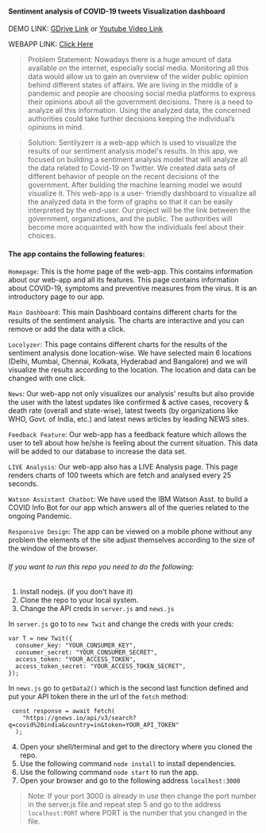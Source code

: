 #### Sentiment analysis of COVID-19 tweets Visualization dashboard

DEMO LINK: [GDrive Link](https://drive.google.com/file/d/1BogAj7lgF555Zf4_YApS-zkwMsDikVOm/view?usp=sharing) or [Youtube Video Link](https://youtu.be/xx2lG7tAIjU)

WEBAPP LINK: [Click Here](https://sentilyzerr.herokuapp.com/index.html)

> Problem Statement: Nowadays there is a huge amount of data available on the internet, especially social media. Monitoring all this data would allow us to gain an overview of the wider public opinion behind different states of affairs. We are living in the middle of a pandemic and people are choosing social media platforms to express their opinions about all the government decisions. There is a need to analyze all this information. Using the analyzed data, the concerned authorities could take further decisions keeping the individual’s opinions in mind.

> Solution: Sentilyzerr is a web-app which is used to visualize the results of our sentiment analysis model's results. In this app, we focused on building a sentiment analysis model that will analyze all the data related to Covid-19 on Twitter. We created data sets of different behavior of people on the recent decisions of the government. After building the machine learning model we would visualize it. This web-app is a user- friendly dashboard to visualize all the analyzed data in the form of graphs so that it can be easily interpreted by the end-user. Our project will be the link between the government, organizations, and the public. The authorities will become more acquainted with how the individuals feel about their choices.

#### The app contains the following features:

`Homepage`: This is the home page of the web-app. This contains information about our web-app and all its features. This page contains information about COVID-19, symptoms and preventive measures from the virus. It is an introductory page to our app.

`Main Dashboard`: This main Dashboard contains different charts for the results of the sentiment analysis. The charts are interactive and you can remove or add the data with a click.

`Locolyzer`: This page contains different charts for the results of the sentiment analysis done location-wise. We have selected main 6 locations (Delhi, Mumbai, Chennai, Kolkata, Hyderabad and Bangalore) and we will visualize the results according to the location. The location and data can be changed with one click.

`News`: Our web-app not only visualizes our analysis' results but also provide the user with the latest updates like confirmed & active cases, recovery & death rate (overall and state-wise), latest tweets (by organizations like WHO, Govt. of India, etc.) and latest news articles by leading NEWS sites.

`Feedback Feature`: Our web-app has a feedback feature which allows the user to tell about how he/she is feeling about the current situation. This data will be added to our database to increase the data set.

`LIVE Analysis`: Our web-app also has a LIVE Analysis page. This page renders charts of 100 tweets which are fetch and analysed every 25 seconds.

`Watson Assistant Chatbot`: We have used the IBM Watson Asst. to build a COVID Info Bot for our app which answers all of the queries related to the ongoing Pandemic.

`Responsive Design`: The app can be viewed on a mobile phone without any problem the elements of the site adjust themselves according to the size of the window of the browser.

###### If you want to run this repo you need to do the following:

1. Install nodejs. (if you don't have it)
2. Clone the repo to your local system.
3. Change the API creds in `server.js` and `news.js`

In `server.js` go to to `new Twit` and change the creds with your creds:

```
var T = new Twit({
  consumer_key: "YOUR_CONSUMER_KEY",
  consumer_secret: "YOUR_CONSUMER_SECRET",
  access_token: "YOUR_ACCESS_TOKEN",
  access_token_secret: "YOUR_ACCESS_TOKEN_SECRET",
});
```

In `news.js` go to `getData2()` which is the second last function defined and put your API token there in the url of the `fetch` method:

```
 const response = await fetch(
    "https://gnews.io/api/v3/search?q=covid%20india&country=in&token=YOUR_API_TOKEN"
  );
```

4. Open your shell/terminal and get to the directory where you cloned the repo.
5. Use the following command `node install` to install dependencies.
6. Use the following command `node start` to run the app.
7. Open your browser and go to the following address `localhost:3000`

> Note: If your port 3000 is already in use then change the port number in the server.js file and repeat step 5 and go to the address `localhost:PORT` where PORT is the number that you changed in the file.
